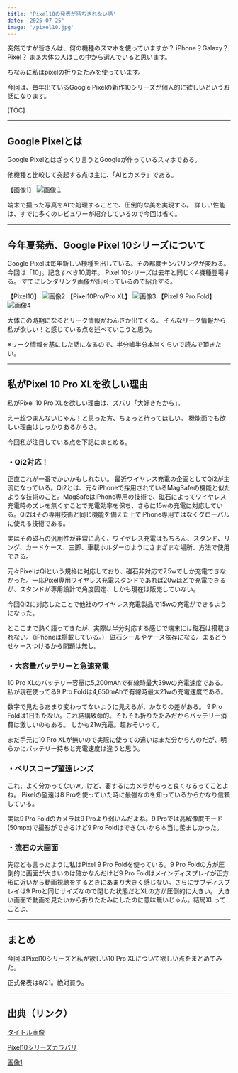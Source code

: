```yaml
---
title: 'Pixel10の発表が待ちきれない話'
date: '2025-07-25'
image: '/pixel10.jpg'
---
```

突然ですが皆さんは、何の機種のスマホを使っていますか？
iPhone？Galaxy？Pixel？
まぁ大体の人はこの中から選んでいると思います。

ちなみに私はpixelの折りたたみを使っています。

今回は、毎年出ているGoogle Pixelの新作10シリーズが個人的に欲しいというお話になります。

[TOC]

---
## Google Pixelとは
Google Pixelとはざっくり言うとGoogleが作っているスマホである。

他機種と比較して突起する点は主に、「AIとカメラ」である。

【画像1】
![画像１](/pixel10-1.png)

端末で撮った写真をAIで処理することで、圧倒的な美を実現する。
詳しい性能は、すでに多くのレビュワーが紹介しているので今回は省く。

---
## 今年夏発売、Google Pixel 10シリーズについて

Google Pixelは毎年新しい機種を出している。その都度ナンバリングが変わる。
今回は「10」。記念すべき10周年。
Pixel 10シリーズは去年と同じく4機種登場する。
すでにレンダリング画像が出回っているので紹介する。

【Pixel10】
![画像2](/pixel10.webp)
【Pixel10Pro/Pro XL】
![画像3](/pixel10pro.webp)
【Pixel 9 Pro Fold】
![画像4](/pixel10profold.webp)



大体この時期になるとリーク情報がわんさか出てくる。
そんなリーク情報から私が欲しい！と感じている点を述べていこうと思う。



※リーク情報を基にした話になるので、半分嘘半分本当くらいで読んで頂きたい。

---

## 私がPixel 10 Pro XLを欲しい理由
私がPixel 10 Pro XLを欲しい理由は、ズバリ「大好きだから」。

えー超つまんないじゃん！と思った方、ちょっと待ってほしい。
機能面でも欲しい理由はしっかりあるからさ。

今回私が注目している点を下記にまとめる。

### ・Qi2対応！
正直これが一番でかいかもしれない。
最近ワイヤレス充電の企画としてQi2が主流になっている。Qi2とは、元々iPhoneで採用されているMagSafeの機能と似たような技術のこと。MagSafeはiPhone専用の技術で、磁石によってワイヤレス充電時のズレを無くすことで充電効率を保ち、さらに15wの充電に対応している。Qi2はその専用技術と同じ機能を備えた上でiPhone専用ではなくグローバルに使える技術である。

実はその磁石の汎用性が非常に高く、ワイヤレス充電はもちろん、スタンド、リング、カードケース、三脚、車載ホルダーのようにさまざまな場所、方法で使用できる。

元々PixelはQiという規格に対応しており、磁石非対応で7.5wでしか充電できなかった。一応Pixel専用ワイヤレス充電スタンドであれば20wほどで充電できるが、スタンドが専用設計で角度固定、しかも現在は販売していない。

今回Qi2に対応したことで他社のワイヤレス充電製品で15wの充電ができるようになった。

とここまで熱く語ってきたが、実際は半分対応する感じで端末には磁石は搭載されない。（iPhoneは搭載している。）
磁石シールやケース依存になる。まぁどうせケースつけるから問題は無し。



### ・大容量バッテリーと急速充電
10 Pro XLのバッテリー容量は5,200mAhで有線時最大39wの充電速度である。私が現在使ってる9 Pro Foldは4,650mAhで有線時最大21wの充電速度である。

数字で見たらあまり変わってないように見えるが、かなりの差がある。
9 Pro Foldは1日もたない。これ結構致命的。そもそも折りたたみだからバッテリー消費は激しいのもある。
しかも21w充電。超おそいって。

まだ手元に10 Pro XLが無いので実際に使っての違いはまだ分からんのだが、明らかにバッテリー持ちと充電速度は違うと思う。

### ・ペリスコープ望遠レンズ
これ、よく分かってないw。けど、要するにカメラがもっと良くなるってことよね。
Pixelの望遠は8 Proを使っていた時に最強なのを知っているからかなり信頼している。

実は9 Pro Foldのカメラは9 Proより弱いんだよね。9 Proでは高解像度モード(50mpx)で撮影ができるけど9 Pro Foldはできないから本当に羨ましかった。

### ・流石の大画面
先ほども言ったように私はPixel 9 Pro Foldを使っている。9 Pro Foldの方が圧倒的に画面が大きいのは確かなんだけど9 Pro Foldはメインディスプレイが正方形に近いから動画視聴をするときにあまり大きく感じない。さらにサブディスプレイは9 Proと同じサイズなので閉じた状態だとXLの方が圧倒的に大きい。
大きい画面で動画を見たいから折りたたみにしたのに意味無いじゃん。結局XLってことよ。

---
## まとめ
今回はPixel10シリーズと私が欲しい10 Pro XLについて欲しい点をまとめてみた。

正式発表は8/21。絶対買う。

----
## 出典（リンク）

[タイトル画像](https://www.androidauthority.com/pixel-10-series-leak-3580303/)

[Pixel10シリーズカラバリ](https://www.androidheadlines.com/)

[画像1](https://store.google.com/jp/category/phones?hl=ja)